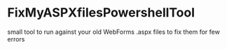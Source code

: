 FixMyASPXfilesPowershellTool
============================

small tool to run against your old WebForms .aspx files to fix them for few errors
